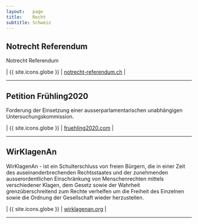 ```yaml
---
layout:   page
title:    Recht
subtitle: Schweiz
---
```


## Notrecht Referendum

Notrecht Referendum

| {{ site.icons.globe }} | [notrecht-referendum.ch](https://notrecht-referendum.ch/Home) |

---

## Petition Frühling2020

Forderung der Einsetzung einer ausserparlamentarischen unabhängigen Untersuchungskommission.

| {{ site.icons.globe }} | [fruehling2020.com](https://fruehling2020.com/) |

---

## WirKlagenAn

WirKlagenAn - ist ein Schulterschluss von freien Bürgern, die in einer Zeit des auseinanderbrechenden Rechtsstaates und der zunehmenden ausserordentlichen Einschränkung von Menschenrechten mittels verschiedener Klagen, dem Gesetz sowie der Wahrheit grenzüberschreitend zum Rechte verhelfen um die Freiheit des Einzelnen sowie die Ordnung der Gesellschaft wieder herzustellen.

| {{ site.icons.globe }} | [wirklagenan.org](https://wirklagenan.org/) |

---

